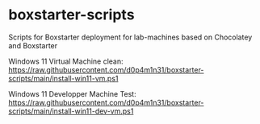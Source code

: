 # boxstarter-scripts
Scripts for Boxstarter deployment for lab-machines based on Chocolatey and Boxstarter

Windows 11 Virtual Machine clean: https://raw.githubusercontent.com/d0p4m1n31/boxstarter-scripts/main/install-win11-vm.ps1

Windows 11 Developper Machine Test: https://raw.githubusercontent.com/d0p4m1n31/boxstarter-scripts/main/install-win11-dev-vm.ps1


